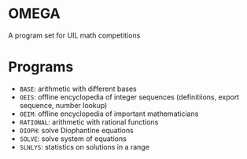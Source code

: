 # OMEGA
A program set for UIL math competitions

# Programs
* `BASE`: arithmetic with different bases
* `OEIS`: offline encyclopedia of integer sequences (definitiions, export sequence, number lookup)
* `OEIM`: offline encyclopedia of important mathematicians
* `RATIONAL`: arithmetic with rational functions
* `DIOPH`: solve Diophantine equations
* `SOLVE`: solve system of equations
* `SLNLYS`: statistics on solutions in a range
